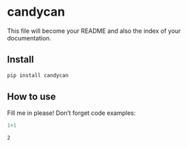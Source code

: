 # candycan


<!-- WARNING: THIS FILE WAS AUTOGENERATED! DO NOT EDIT! -->

This file will become your README and also the index of your
documentation.

## Install

``` sh
pip install candycan
```

## How to use

Fill me in please! Don’t forget code examples:

``` python
1+1
```

    2
